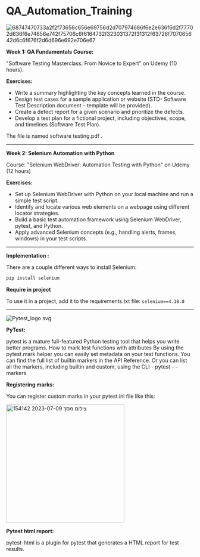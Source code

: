 ﻿# QA_Automation_Training
 
 
 ![68747470733a2f2f73656c656e69756d2d707974686f6e2e636f6d2f77702d636f6e74656e742f75706c6f6164732f323031372f31312f63726f707065642d6c6f676f2d6d696e692e706e67](https://github.com/ahmadabed1/QA_Automation_Training/assets/73169815/f6a001ef-0098-4023-806d-a1c54bf06838)


**Week 1: QA Fundamentals Course:** 

"Software Testing Masterclass: From Novice to Expert" on Udemy (10 hours).

**Exercises:**
-	Write a summary highlighting the key concepts learned in the course.
-	Design test cases for a sample application or website (STD- Software Test Description document – template will be provided).
-	Create a defect report for a given scenario and prioritize the defects.
-	Develop a test plan for a fictional project, including objectives, scope, and timelines (Software Test Plan).


The file is named software testing.pdf .



------------


**Week 2: Selenium Automation with Python**

Course: "Selenium WebDriver: Automation Testing with Python" on Udemy (12 hours)

**Exercises:**
-	Set up Selenium WebDriver with Python on your local machine and run a simple test script.
-	Identify and locate various web elements on a webpage using different locator strategies.
-	Build a basic test automation framework using Selenium WebDriver, pytest, and Python.
-	Apply advanced Selenium concepts (e.g., handling alerts, frames, windows) in your test scripts.


 ------------


**Implementation :**

There are a couple different ways to install Selenium:
```python
pip install selenium
```

**Require in project**

To use it in a project, add it to the requirements.txt file:
`selenium==4.10.0`


 ------------

![Pytest_logo svg](https://github.com/ahmadabed1/QA_Automation_Training/assets/73169815/5d81d580-32bb-4f1a-8d09-4c7b3177010d)


**PyTest:**

 pytest is a mature full-featured Python testing tool that helps you write better programs.
 How to mark test functions with attributes
By using the pytest.mark helper you can easily set metadata on your test functions. You can find the full list of builtin markers in the API Reference. Or you can list all the markers, including builtin and custom, using the CLI - pytest - -markers.

**Registering marks:**

You can register custom marks in your pytest.ini file like this:

<img width="317" alt="צילום מסך 2023-07-09 154142" src="https://github.com/ahmadabed1/QA_Automation_Training/assets/73169815/c6bc2adc-1a5f-4acf-96ba-019cd3c593e8">




**Pytest html report:**

pytest-html is a plugin for pytest that generates a HTML report for test results.
